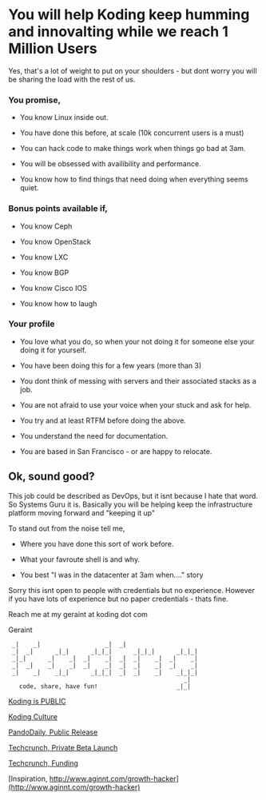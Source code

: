 # You will help Koding keep humming and innovalting while we reach 1 Million Users

Yes, that's a lot of weight to put on your shoulders - but dont worry you will be sharing the load with the rest of us.

### You promise,

* You know Linux inside out.

* You have done this before, at scale (10k concurrent users is a must)

* You can hack code to make things work when things go bad at 3am.

* You will be obsessed with availibility and performance.

* You know how to find things that need doing when everything seems quiet.

### Bonus points available if,

* You know Ceph

* You know OpenStack

* You know LXC

* You know BGP

* You know Cisco IOS

* You know how to laugh

### Your profile

* You love what you do, so when your not doing it for someone else your doing it for yourself. 

* You have been doing this for a few years (more than 3)

* You dont think of messing with servers and their associated stacks as a job.

* You are not afraid to use your voice when your stuck and ask for help.

* You try and at least RTFM before doing the above.

* You understand the need for documentation.

* You are based in San Francisco - or are happy to relocate.

## Ok, sound good?

This job could be described as DevOps, but it isnt because I hate that word. So Systems Guru it is. Basically you will be helping keep the infrastructure platform moving forward and "keeping it up"

To stand out from the noise tell me,

* Where you have done this sort of work before.

* What your favroute shell is and why.

* You best "I was in the datacenter at 3am when...." story

Sorry this isnt open to people with credentials but no experience. However if you have lots of experience but no paper credentials - thats fine.

Reach me at my geraint at koding dot com

Geraint

```                                                       
 _|    _|                  _|  _|                      
 _|  _|      _|_|      _|_|_|      _|_|_|      _|_|_|  
 _|_|      _|    _|  _|    _|  _|  _|    _|  _|    _|  
 _|  _|    _|    _|  _|    _|  _|  _|    _|  _|    _|  
 _|    _|    _|_|      _|_|_|  _|  _|    _|    _|_|_|  
                                                 _|  
   code, share, have fun!                      _|_|    
```

[Koding is PUBLIC](http://blog.koding.com/2013/08/koding-is-public/)

[Koding Culture](http://blog.koding.com/2012/06/we-want-to-date-not-hire/)

[PandoDaily, Public Release](http://pandodaily.com/2013/08/09/koding-launches-to-make-programming-as-easy-as-hailing-a-cab/)

[Techcrunch, Private Beta Launch](http://techcrunch.com/2012/07/24/koding-launch/)

[Techcrunch, Funding](http://techcrunch.com/2012/12/20/koding-7-25m-matrix-partners/) 

[Inspiration, http://www.aginnt.com/growth-hacker](http://www.aginnt.com/growth-hacker)
